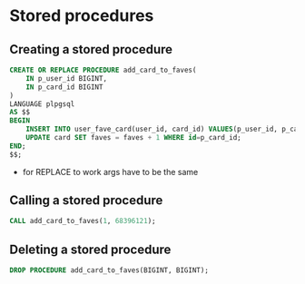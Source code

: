 # Stored procedures

## Creating a stored procedure
```sql
CREATE OR REPLACE PROCEDURE add_card_to_faves(
    IN p_user_id BIGINT,
    IN p_card_id BIGINT
)
LANGUAGE plpgsql
AS $$
BEGIN
    INSERT INTO user_fave_card(user_id, card_id) VALUES(p_user_id, p_card_id);
    UPDATE card SET faves = faves + 1 WHERE id=p_card_id;
END;
$$;
```
- for REPLACE to work args have to be the same

## Calling a stored procedure
```sql
CALL add_card_to_faves(1, 68396121);
```

## Deleting a stored procedure
```sql
DROP PROCEDURE add_card_to_faves(BIGINT, BIGINT);
```
